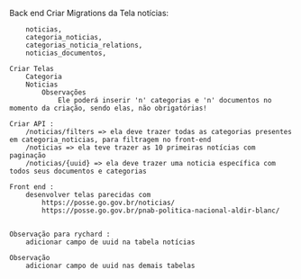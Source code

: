 Back end
    Criar Migrations da Tela notícias:
        
        noticias,
        categoria_noticias,
        categorias_noticia_relations,
        noticias_documentos,

    Criar Telas
        Categoria
        Noticias
            Observações
                Ele poderá inserir 'n' categorias e 'n' documentos no momento da criação, sendo elas, não obrigatórias!
    
    Criar API : 
        /noticias/filters => ela deve trazer todas as categorias presentes em categoria_noticias, para filtragem no front-end
        /noticias => ela teve trazer as 10 primeiras notícias com paginação
        /noticias/{uuid} => ela deve trazer uma noticia específica com todos seus documentos e categorias
    
    Front end :
        desenvolver telas parecidas com  
            https://posse.go.gov.br/noticias/
            https://posse.go.gov.br/pnab-politica-nacional-aldir-blanc/


    Observação para rychard : 
        adicionar campo de uuid na tabela notícias
    
    Observação
        adicionar campo de uuid nas demais tabelas
        
